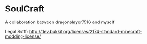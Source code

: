 SoulCraft
=========

A collaboration between dragonslayer7516 and myself

Legal Sutff:
http://dev.bukkit.org/licenses/2174-standard-minecraft-modding-license/
